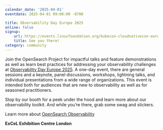 ```yaml
---
calendar_date: '2025-04-01'
eventdate: 2025-04-01 09:00:00 -0700

title: Observability Day Europe 2025
online: false
signup:
    url: https://events.linuxfoundation.org/kubecon-cloudnativecon-europe/co-located-events/observability-day/
    title: See you there!
category: community
---
```


Join the OpenSearch Project for impactful talks and feature demonstrations as well as learn best practices for addressing your observability challenges at [Observability Day Europe 2025](https://events.linuxfoundation.org/kubecon-cloudnativecon-europe/co-located-events/observability-day/). A one-day event, there are general sessions and a keynote, panel discussions, workshops, lightning talks, and individual presentations from a wide range of organizations. This event is intended both for audiences that are new to observability as well as for seasoned practitioners.

Stop by our booth for a peek under the hood and learn more about our observability toolkit. And while you’re there, grab some swag and stickers. 

Learn more about [OpenSearch Observability](https://opensearch.org/platform/observability/index.html)

**ExCeL Exhibition Centre**
**London**
